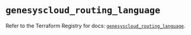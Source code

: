 # `genesyscloud_routing_language`

Refer to the Terraform Registry for docs: [`genesyscloud_routing_language`](https://registry.terraform.io/providers/mypurecloud/genesyscloud/1.70.0/docs/resources/routing_language).
